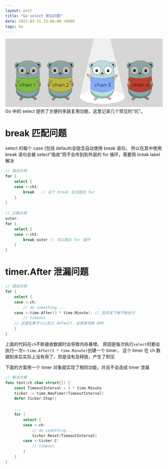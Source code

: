 ```yaml
---
layout: post
title: "Go select 常见问题"
date: 2021-03-31 23:00:00 +0800
tags: Go
---
```


![go select](/assets/images/2021-03-31-Go_select_1.jpeg)
Go 中的 select 提供了方便的多路复用功能，这里记录几个常见的"坑"。

# break 匹配问题

select 的每个 case (包括 default)会隐含自动使用 break 语句，
所以在其中使用 break 语句会被 select"吸收"而不会传到到外层的 for 循环，需要用 break label 解决

```Go
// 错误示例
for {
    select {
    case <-ch1:
        break   // 这个 break 无法跳出 for
    }
}

// 正确示例
outer:
for {
    select {
    case <-ch1:
        break outer // 可以跳出 for 循环
    }
}
```

# timer.After 泄漏问题

```Go
// 错误示例
for {
    select {
    case <-ch:
        // do something...
    case <-time.After(3 * time.Minute): // 高并发下被不断执行
        // timeout
    // 这里如果不小心加上 default，会直接导致 OOM
    }
}
```

上面的代码在`ch`不断接收数据时会导致内存暴增。
原因是每次执行`select`时都会执行一次`<-time.After(3 * time.Minute)`创建一个 timer，
这个 timer 在 ch 数据到来后实际上没有用了，但是没有及释放，产生了积压

下面的方案用一个 timer 对象就实现了相同功能，并且不会造成 timer 泄漏

```Go
// 解决方案
func test(ch chan struct{}) {
    const TimeoutInterval = 3 * time.Minute
    ticker := time.NewTimer(TimeoutInterval)
    defer ticker.Stop()

    ...
    for {
        select {
        case <-ch:
            // do something...
            ticker.Reset(TimeoutInterval)
        case <-ticker.C:
            // timeout
        }
    }
}
```
